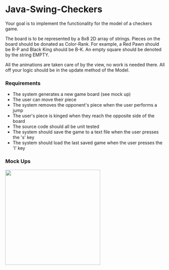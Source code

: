 <h1>Java-Swing-Checkers</h1>

Your goal is to implement the functionality for the model of a checkers game. 

The board is to be represented by a 8x8 2D array of strings. Pieces on the board should be donated as Color-Rank. For example, a Red Pawn should be R-P and Black King 
should be B-K. An empty square should be denoted by the string EMPTY.

All the animations are taken care of by the view, no work is needed there. All off your logic should be in the update method of the Model. 

<h3>Requirements</h3>
<ul>
  <li>The system generates a new game board (see mock up)</li>
  <li>The user can move their piece</li>
  <li>The system removes the opponent's piece when the user performs a jump</li>
  <li>The user's piece is kinged when they reach the opposite side of the board</li>
  <li>The source code should all be unit tested</li>
  <li>The system should save the game to a text file when the user presses the 's' key</li>
  <li>The system should load the last saved game when the user presses the 'l' key</li>
</ul>
<h3>Mock Ups</h3>
<img src="https://drive.google.com/uc?export=view&id=1kYKqzbyezM8DjMLYRZI6cCAveYsYzb_B" width=300px height=300px/>

